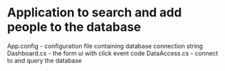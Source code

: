 Application to search and add people to the database
=====================================================

App.config - configuration file containing database connection string
Dashboard.cs - the form ui with click event code
DataAccess.cs - connect to and query the database
